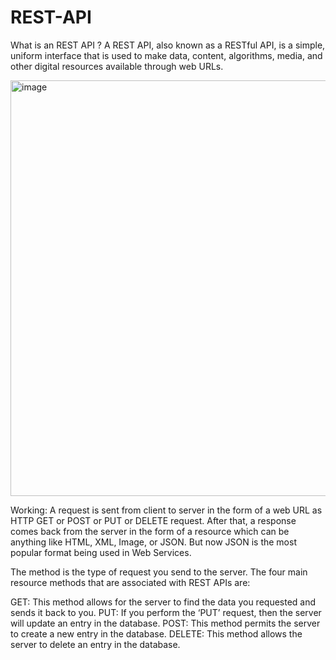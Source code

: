 # REST-API
What is an REST API ?
A REST API, also known as a RESTful API, is a simple, uniform interface that is used to make data, content, algorithms, media, and other digital resources available through web URLs.


<img width="665" alt="image" src="https://github.com/sonu318/REST-API/assets/91945935/528b37b2-0064-41a4-b820-675a6429206f">





Working: A request is sent from client to server in the form of a web URL as HTTP GET or POST or PUT or DELETE request. After that, a response comes back from the server in the form of a resource which can be anything like HTML, XML, Image, or JSON. But now JSON is the most popular format being used in Web Services. 



The method is the type of request you send to the server. The four main resource methods that are associated with REST APIs are:

GET: This method allows for the server to find the data you requested and sends it back to you.
PUT: If you perform the ‘PUT’ request, then the server will update an entry in the database.
POST: This method permits the server to create a new entry in the database.
DELETE: This method allows the server to delete an entry in the database.
